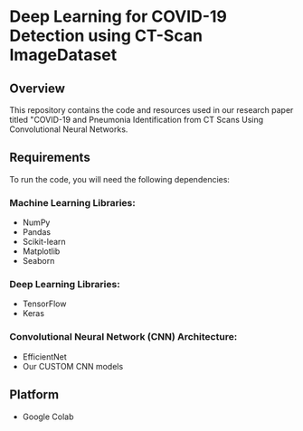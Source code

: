 # Deep Learning for COVID-19 Detection using CT-Scan ImageDataset



## Overview
This repository contains the code and resources used in our research paper titled "COVID-19 and Pneumonia Identification from CT Scans Using Convolutional Neural Networks.

## Requirements
To run the code, you will need the following dependencies:

### Machine Learning Libraries:
- NumPy
- Pandas
- Scikit-learn
- Matplotlib
- Seaborn

### Deep Learning Libraries:
- TensorFlow
- Keras

### Convolutional Neural Network (CNN) Architecture:
- EfficientNet
- Our CUSTOM CNN models

## Platform 
- Google Colab

